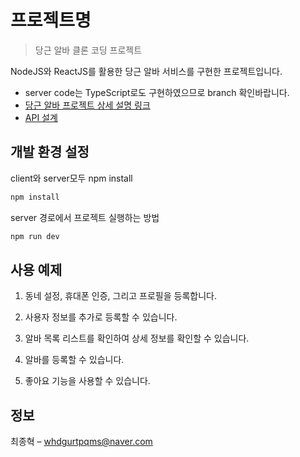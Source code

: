 # 프로젝트명

> 당근 알바 클론 코딩 프로젝트

NodeJS와 ReactJS를 활용한 당근 알바 서비스를 구현한 프로젝트입니다.

- server code는 TypeScript로도 구현하였으므로 branch 확인바랍니다.
- [당근 알바 프로젝트 상세 설명 링크](https://www.notion.so/fa1e6bb76cdc45f9895dcb035aaa212c)
- [API 설계](https://www.notion.so/API-74278a1774d44ff0bbb710b4f28de207)

## 개발 환경 설정

client와 server모두 npm install

```sh
npm install
```

server 경로에서 프로젝트 실행하는 방법

```sh
npm run dev
```



## 사용 예제

1. 동네 설정, 휴대폰 인증, 그리고 프로필을 등록합니다.

2. 사용자 정보를 추가로 등록할 수 있습니다.
3. 알바 목록 리스트를 확인하여 상세 정보를 확인할 수 있습니다.
4. 알바를 등록할 수 있습니다.
5. 좋아요 기능을 사용할 수 있습니다.



## 정보

최종혁 – whdgurtpqms@naver.com
